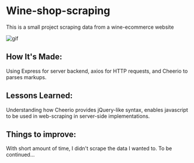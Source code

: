 # Wine-shop-scraping
This is a small project scraping data from a wine-ecommerce website


![gif](https://user-images.githubusercontent.com/17926581/139612914-e3aed023-fa53-47e5-ac7b-371eb111705f.gif)

## How It's Made:
Using Express for server backend, axios for HTTP requests, and Cheerio to parses markups.

## Lessons Learned:
Understanding how Cheerio provides jQuery-like syntax, enables javascript to be used in web-scraping in server-side implementations.


## Things to improve:
With short amount of time, I didn't scrape the data I wanted to.
To be continued...


